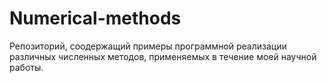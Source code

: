 # Numerical-methods
Репозиторий, соодержащий примеры программной реализации различных численных методов, применяемых в течение моей научной работы.
